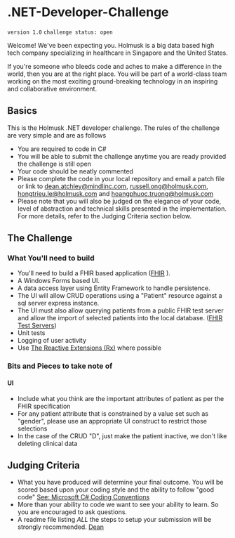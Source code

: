 # .NET-Developer-Challenge

`version 1.0`
`challenge status: open`

Welcome! We've been expecting you. Holmusk is a big data based high tech company specializing in healthcare in Singapore and the United States. 

If you're someone who bleeds code and aches to make a difference in the world, then you are at the right place. You will be part of a world-class team working on the most exciting ground-breaking technology in an inspiring and collaborative environment.

## Basics

This is the Holmusk .NET developer challenge. The rules of the challenge are very simple and are as follows

* You are required to code in C#
* You will be able to submit the challenge anytime you are ready provided the challenge is still open
* Your code should be neatly commented
* Please complete the code in your local repository and email a patch file or link to dean.atchley@mindlinc.com, russell.ong@holmusk.com, hongtrieu.le@holmusk.com and hoangphuoc.truong@holmusk.com 
* Please note that you will also be judged on the elegance of your code, level of abstraction and technical skills presented in the implementation. For more details, refer to the Judging Criteria section below.

## The Challenge 

### What You'll need to build
* You'll need to build a FHIR based application  ([FHIR](https://www.hl7.org/fhir/) ).
* A Windows Forms based UI.
* A data access layer using Entity Framework to handle persistence.
* The UI will allow CRUD operations using a "Patient" resource against a sql server express instance.
* The UI must also allow querying patients from a public FHIR test server and allow the import of selected patients into the local database. ([FHIR Test Servers](http://wiki.hl7.org/index.php?title=Publicly_Available_FHIR_Servers_for_testing)) 
* Unit tests
* Logging of user activity
* Use [The Reactive Extensions (Rx)](https://msdn.microsoft.com/en-us/data/gg577609) where possible
 

### Bits and Pieces to take note of

#### UI
* Include what you think are the important attributes of patient as per the FHIR specification
* For any patient attribute that is constrained by a value set such as "gender", please use an appropriate UI construct to restrict those selections
* In the case of the CRUD "D", just make the patient inactive, we don't like deleting clinical data

## Judging Criteria 
* What you have produced will determine your final outcome. You will be scored based upon your coding style and the ability to follow "good code" [See: Microsoft C# Coding Conventions](https://msdn.microsoft.com/en-us/library/ff926074.aspx)
* More than your ability to code we want to see your ability to learn. So you are encouraged to ask questions.
* A readme file listing *ALL* the steps to setup your submission will be strongly recommended. 
[Dean](mailto:dean.atchley@mindlinc.com)
